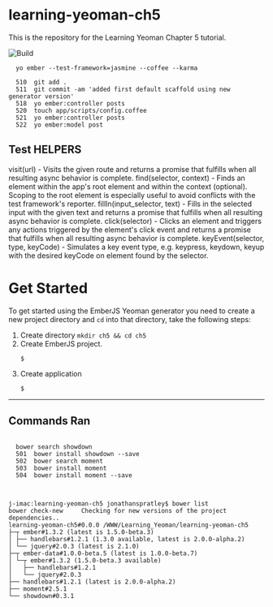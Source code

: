 learning-yeoman-ch5
===================

This is the repository for the Learning Yeoman Chapter 5 tutorial.


![Build](https://travis-ci.org/jonniespratley/learning-yeoman-ch5.png)

```
  yo ember --test-framework=jasmine --coffee --karma
  
  510  git add .
  511  git commit -am 'added first default scaffold using new generator version'
  518  yo ember:controller posts
  520  touch app/scripts/config.coffee
  521  yo ember:controller posts
  522  yo ember:model post
```

## Test HELPERS
visit(url) - Visits the given route and returns a promise that fulfills when all resulting async behavior is complete.
find(selector, context) - Finds an element within the app's root element and within the context (optional). Scoping to the root element is especially useful to avoid conflicts with the test framework's reporter.
fillIn(input_selector, text) - Fills in the selected input with the given text and returns a promise that fulfills when all resulting async behavior is complete.
click(selector) - Clicks an element and triggers any actions triggered by the element's click event and returns a promise that fulfills when all resulting async behavior is complete.
keyEvent(selector, type, keyCode) - Simulates a key event type, e.g. keypress, keydown, keyup with the desired keyCode on element found by the selector.





# Get Started
To get started using the EmberJS Yeoman generator you need to create a new project directory and `cd` into that directory, take the following steps:

1. Create directory `mkdir ch5 && cd ch5`
2. Create EmberJS project.
	```
	$
	```
3. Create application
	```
	$
	```
	




--- 

## Commands Ran

```

  bower search showdown
  501  bower install showdown --save
  502  bower search moment
  503  bower install moment
  504  bower install moment --save
  
  
  
j-imac:learning-yeoman-ch5 jonathanspratley$ bower list
bower check-new     Checking for new versions of the project dependencies..
learning-yeoman-ch5#0.0.0 /WWW/Learning_Yeoman/learning-yeoman-ch5
├─┬ ember#1.3.2 (latest is 1.5.0-beta.3)
│ ├── handlebars#1.2.1 (1.3.0 available, latest is 2.0.0-alpha.2)
│ └── jquery#2.0.3 (latest is 2.1.0)
├─┬ ember-data#1.0.0-beta.5 (latest is 1.0.0-beta.7)
│ └─┬ ember#1.3.2 (1.5.0-beta.3 available)
│   ├── handlebars#1.2.1
│   └── jquery#2.0.3
├── handlebars#1.2.1 (latest is 2.0.0-alpha.2)
├── moment#2.5.1
└── showdown#0.3.1



```